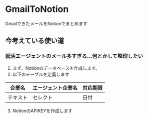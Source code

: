 # GmailToNotion
GmailできたメールをNotionでまとめます

## 今考えている使い道
### 就活エージェントのメール多すぎる...何とかして整理したい

1. まず、Notionのデータベースを作成します。
2. 以下のテーブルを定義します

|企業名|エージェント企業名|対応期限|
| ---- | ---- | ---- |
|テキスト|セレクト|日付|

3. NotionのAPIKEYを作成します


